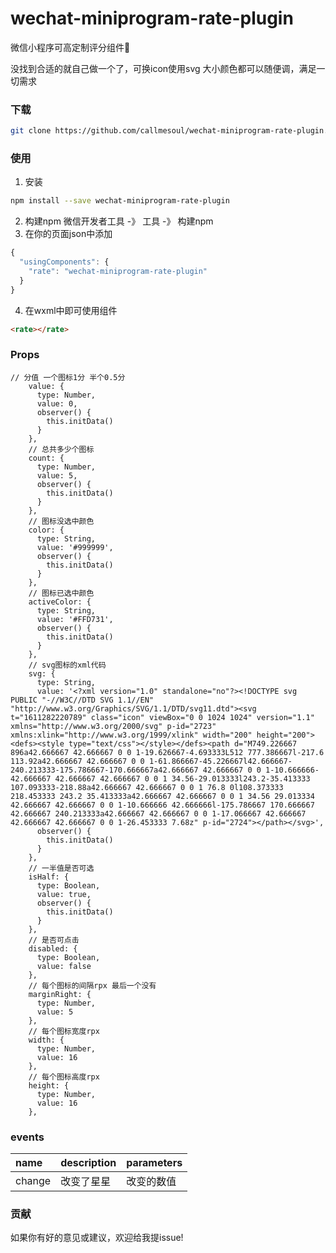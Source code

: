 # wechat-miniprogram-rate-plugin
微信小程序可高定制评分组件🌟

没找到合适的就自己做一个了，可换icon使用svg
大小颜色都可以随便调，满足一切需求

### 下载
``` bash
git clone https://github.com/callmesoul/wechat-miniprogram-rate-plugin.git
```

### 使用
1. 安装
```bash
npm install --save wechat-miniprogram-rate-plugin
```
2. 构建npm
微信开发者工具 -》 工具 -》 构建npm
3. 在你的页面json中添加
``` javascript
{
  "usingComponents": {
    "rate": "wechat-miniprogram-rate-plugin"
  }
}
```
4. 在wxml中即可使用组件
``` html
<rate></rate>
```


### Props

```
// 分值 一个图标1分 半个0.5分
    value: {
      type: Number,
      value: 0,
      observer() {
        this.initData()
      }
    },
    // 总共多少个图标
    count: {
      type: Number,
      value: 5,
      observer() {
        this.initData()
      }
    },
    // 图标没选中颜色
    color: {
      type: String,
      value: '#999999',
      observer() {
        this.initData()
      }
    },
    // 图标已选中颜色
    activeColor: {
      type: String,
      value: '#FFD731',
      observer() {
        this.initData()
      }
    },
    // svg图标的xml代码
    svg: {
      type: String,
      value: '<?xml version="1.0" standalone="no"?><!DOCTYPE svg PUBLIC "-//W3C//DTD SVG 1.1//EN" "http://www.w3.org/Graphics/SVG/1.1/DTD/svg11.dtd"><svg t="1611282220789" class="icon" viewBox="0 0 1024 1024" version="1.1" xmlns="http://www.w3.org/2000/svg" p-id="2723" xmlns:xlink="http://www.w3.org/1999/xlink" width="200" height="200"><defs><style type="text/css"></style></defs><path d="M749.226667 896a42.666667 42.666667 0 0 1-19.626667-4.693333L512 777.386667l-217.6 113.92a42.666667 42.666667 0 0 1-61.866667-45.226667l42.666667-240.213333-175.786667-170.666667a42.666667 42.666667 0 0 1-10.666666-42.666667 42.666667 42.666667 0 0 1 34.56-29.013333l243.2-35.413333 107.093333-218.88a42.666667 42.666667 0 0 1 76.8 0l108.373333 218.453333 243.2 35.413333a42.666667 42.666667 0 0 1 34.56 29.013334 42.666667 42.666667 0 0 1-10.666666 42.666666l-175.786667 170.666667 42.666667 240.213333a42.666667 42.666667 0 0 1-17.066667 42.666667 42.666667 42.666667 0 0 1-26.453333 7.68z" p-id="2724"></path></svg>',
      observer() {
        this.initData()
      }
    },
    // 一半值是否可选
    isHalf: {
      type: Boolean,
      value: true,
      observer() {
        this.initData()
      }
    },
    // 是否可点击
    disabled: {
      type: Boolean,
      value: false
    },
    // 每个图标的间隔rpx 最后一个没有
    marginRight: {
      type: Number,
      value: 5
    },
    // 每个图标宽度rpx
    width: {
      type: Number,
      value: 16
    },
    // 每个图标高度rpx
    height: {
      type: Number,
      value: 16
    },
```

### events

| name     | description              | parameters     |
| :---------------- | :----------------------- | :------  |
| change            |  改变了星星                | 改变的数值    |

### 贡献
如果你有好的意见或建议，欢迎给我提issue!
